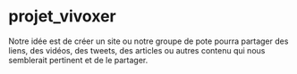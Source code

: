 # projet_vivoxer

Notre idée est de créer un site ou notre groupe de pote pourra partager des liens, des vidéos, des tweets, des articles ou autres contenu qui nous semblerait pertinent et de le partager.
